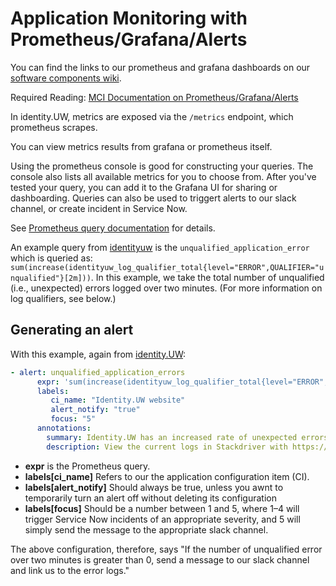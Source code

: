 # Application Monitoring with Prometheus/Grafana/Alerts

You can find the links to our prometheus and grafana dashboards on our [software components wiki](https://wiki.cac.washington.edu/display/SMW/Identity.UW+Software+Components).

Required Reading: [MCI Documentation on Prometheus/Grafana/Alerts](https://wiki.cac.washington.edu/display/MCI/Monitoring+and+Alerting#MonitoringandAlerting-LocalConventionsforAlertsinMCI)

In identity.UW, metrics are exposed via the `/metrics` endpoint, which prometheus
scrapes. 

You can view metrics results from grafana or prometheus itself. 

Using the prometheus console is good for constructing your queries. The console also lists all available metrics for you to choose from. After you've tested your query, you can add it to the Grafana UI for sharing or dashboarding. Queries can also be used to triggert alerts to our slack channel, or create incident in Service Now.

See [Prometheus query documentation](https://prometheus.io/docs/prometheus/latest/querying/basics/) for details. 


An example query from [identityuw](https://github.com/UWIT-IAM/gcp-k8/tree/master/dev/identity-uw/prometheus.yml) is the `unqualified_application_error` which is queried as: `sum(increase(identityuw_log_qualifier_total{level="ERROR",QUALIFIER="unqualified"}[2m]))`. In this
example, we take the total number of unqualified (i.e., unexpected) errors logged over two minutes. (For more information on log qualifiers, see below.)


## Generating an alert

With this example, again from [identity.UW](https://github.com/UWIT-IAM/gcp-k8/blob/master/dev/identity-uw/prometheus.yml):

```yaml
- alert: unqualified_application_errors
      expr: 'sum(increase(identityuw_log_qualifier_total{level="ERROR",qualifier="unqualified"}[2m])) > 0'
      labels:
         ci_name: "Identity.UW website"
         alert_notify: "true"
         focus: "5"
      annotations:
        summary: Identity.UW has an increased rate of unexpected errors
        description: View the current logs in Stackdriver with https://uwiam.page.link/errors-dev.
```

* **expr** is the Prometheus query.
* **labels[ci_name]** Refers to our the application configuration item (CI).
* **labels[alert_notify]** Should always be true, unless you awnt to temporarily turn an alert off without deleting its configuration
* **labels[focus]** Should be a number between 1 and 5, where 1–4 will trigger Service Now incidents of an appropriate severity, and 5 will simply send the message to the appropriate slack channel.

The above configuration, therefore, says "If the number of unqualified error over two minutes is greater than 0, send a message to our slack channel and link us to the error logs."
